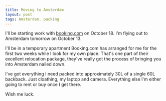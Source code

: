 ```yaml
---
title: Moving to Amsterdam
layout: post
tags: Amsterdam, packing
---
```


I'll be starting work with [booking.com](http://booking.com) on
October 18. I'm flying out to Amsterdam tomorrow on October 13.

I'll be in a temporary apartment Booking.com has arranged for me for
the first two weeks while I look for my own place. That's one part of
their excellent relocation package, they've really got the process of
bringing you into Amsterdam nailed down.

I've got everything I need packed into approximately 30L of a single
60L backback. Just cloathing, my laptop and camera. Everything else
I'm either going to rent or buy once I get there.

Wish me luck.
